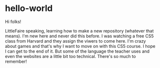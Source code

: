 # hello-world

Hi folks!

LittleFaire speaking, learning how to make a new repository (whatever that means). I'm new here and never did this before. I was watching a free CS5 class from Harvard and they assign the viwers to come here. I'm crazy about games and that's why I want to move on with this CS5 course. I hope I can get to the end of it. But some of the language the teacher uses and even the websites are a little bit too technical. There's so much to remember!
